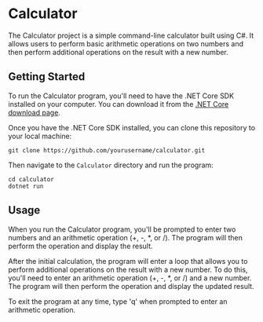 # Calculator

The Calculator project is a simple command-line calculator built using C#. It allows users to perform basic arithmetic operations on two numbers and then perform additional operations on the result with a new number.

## Getting Started

To run the Calculator program, you'll need to have the .NET Core SDK installed on your computer. You can download it from the [.NET Core download page](https://dotnet.microsoft.com/download).

Once you have the .NET Core SDK installed, you can clone this repository to your local machine:

```
git clone https://github.com/yourusername/calculator.git
```

Then navigate to the `Calculator` directory and run the program:

```
cd calculator
dotnet run
```

## Usage

When you run the Calculator program, you'll be prompted to enter two numbers and an arithmetic operation (+, -, *, or /). The program will then perform the operation and display the result.

After the initial calculation, the program will enter a loop that allows you to perform additional operations on the result with a new number. To do this, you'll need to enter an arithmetic operation (+, -, *, or /) and a new number. The program will then perform the operation and display the updated result.

To exit the program at any time, type 'q' when prompted to enter an arithmetic operation.
